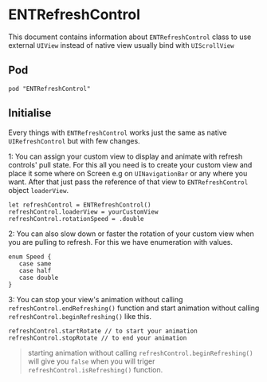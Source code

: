 # ENTRefreshControl

This document contains information about `ENTRefreshControl` class to use external `UIView` instead of native view usually bind with `UIScrollView`

## Pod

``` pod "ENTRefreshControl" ```


## Initialise
Every things with `ENTRefreshControl` works just the same as native `UIRefreshControl` but with few changes.

1: You can assign your custom view to display and animate with refresh controls' pull state. For this all you need is to create your custom view and place it some where on Screen e.g on `UINavigationBar` or any where you want. After that just pass the reference of that view to `ENTRefreshControl` object `loaderView`.

```
let refreshControl = ENTRefreshControl()
refreshControl.loaderView = yourCustomView
refreshControl.rotationSpeed = .double
```

2: You can also slow down or faster the rotation of your custom view when you are pulling to refresh. For this we have enumeration with values.

```
enum Speed {
   case same
   case half
   case double
}
```
3: You can stop your view's animation without calling `refreshControl.endRefreshing()` function and start animation without calling `refreshControl.beginRefreshing()` like this.

```
refreshControl.startRotate // to start your animation
refreshControl.stopRotate // to end your animation
```
>starting animation without calling `refreshControl.beginRefreshing()` will give you `false` when you will triger `refreshControl.isRefreshing()` function.

